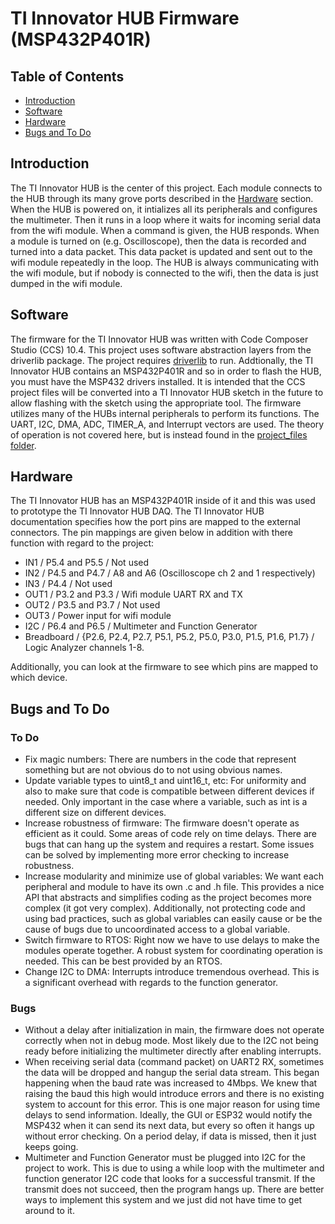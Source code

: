 
# TI Innovator HUB Firmware (MSP432P401R)


## Table of Contents

* [Introduction](#introduction)
* [Software](#software)
* [Hardware](#hardware)
* [Bugs and To Do](#bugs-and-to-do)

## Introduction


The TI Innovator HUB is the center of this project. Each module connects to the HUB through its many grove ports described in the [Hardware](#hardware) section. When the HUB is powered on, it intializes all its peripherals and configures the multimeter. Then it runs in a loop where it waits for incoming serial data from the wifi module. When a command is given, the HUB responds. When a module is turned on (e.g. Oscilloscope), then the data is recorded and turned into a data packet. This data packet is updated and sent out to the wifi module repeatedly in the loop. The HUB is always communicating with the wifi module, but if nobody is connected to the wifi, then the data is just dumped in the wifi module.

## Software

The firmware for the TI Innovator HUB was written with Code Composer Studio (CCS) 10.4. This project uses software abstraction layers from the driverlib package. The project requires [driverlib](https://www.ti.com/tool/MSPDRIVERLIB) to run. Addtionally, the TI Innovator HUB contains an MSP432P401R and so in order to flash the HUB, you must have the MSP432 drivers installed.
It is intended that the CCS project files will be converted into a TI Innovator HUB sketch in the future to allow flashing with the sketch using the appropriate tool. The firmware utilizes many of the HUBs internal peripherals to perform its functions. The UART, I2C, DMA, ADC, TIMER_A, and Interrupt vectors are used. The theory of operation is not covered here, but is instead found in the [project_files folder](https://github.ncsu.edu/cedenni2/ti_82/tree/master/project_files).

## Hardware

The TI Innovator HUB has an MSP432P401R inside of it and this was used to prototype the TI Innovator HUB DAQ. The TI Innovator HUB documentation specifies how the port pins are mapped to the external connectors. The pin mappings are given below in addition with there function with regard to the project:
- IN1 / P5.4 and P5.5 / Not used
- IN2 / P4.5 and P4.7 / A8 and A6 (Oscilloscope ch 2 and 1 respectively)
- IN3 / P4.4 / Not used
- OUT1 / P3.2 and P3.3 / Wifi module UART RX and TX
- OUT2 / P3.5 and P3.7 / Not used
- OUT3 / Power input for wifi module
- I2C / P6.4 and P6.5 / Multimeter and Function Generator
- Breadboard / {P2.6, P2.4, P2.7, P5.1, P5.2, P5.0, P3.0, P1.5, P1.6, P1.7} / Logic Analyzer channels 1-8.

Additionally, you can look at the firmware to see which pins are mapped to which device.

## Bugs and To Do

### To Do
- Fix magic numbers: There are numbers in the code that represent something but are not obvious do to not using obvious names.
- Update variable types to uint8_t and uint16_t, etc: For uniformity and also to make sure that code is compatible between different devices if needed. Only important in the case where a variable, such as int is a different size on different devices.
- Increase robustness of firmware: The firmware doesn't operate as efficient as it could. Some areas of code rely on time delays. There are bugs that can hang up the system and requires a restart. Some issues can be solved by implementing more error checking to increase robustness.
- Increase modularity and minimize use of global variables: We want each peripheral and module to have its own .c and .h file. This provides a nice API that abstracts and simplifies coding as the project becomes more complex (it got very complex). Additionally, not protecting code and using bad practices, such as global variables can easily cause or be the cause of bugs due to uncoordinated access to a global variable.
- Switch firmware to RTOS: Right now we have to use delays to make the modules operate together. A robust system for coordinating operation is needed. This can be best provided by an RTOS.
- Change I2C to DMA: Interrupts introduce tremendous overhead. This is a significant overhead with regards to the function generator.

### Bugs

- Without a delay after initialization in main, the firmware does not operate correctly when not in debug mode. Most likely due to the I2C not being ready before initializing the multimeter directly after enabling interrupts.
- When receiving serial data (command packet) on UART2 RX, sometimes the data will be dropped and hangup the serial data stream. This began happening when the baud rate was increased to 4Mbps. We knew that raising the baud this high would introduce errors and there is no existing system to account for this error. This is one major reason for using time delays to send information. Ideally, the GUI or ESP32 would notify the MSP432 when it can send its next data, but every so often it hangs up without error checking. On a period delay, if data is missed, then it just keeps going.
- Multimeter and Function Generator must be plugged into I2C for the project to work. This is due to using a while loop with the multimeter and function generator I2C code that looks for a successful transmit. If the transmit does not succeed, then the program hangs up. There are better ways to implement this system and we just did not have time to get around to it.
